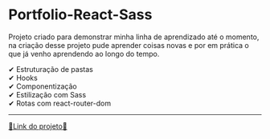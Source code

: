 # Portfolio-React-Sass

Projeto criado para demonstrar minha linha de aprendizado até o momento, na criação desse projeto pude aprender coisas novas e por em prática o que já venho aprendendo ao longo do tempo.

✔ Estruturação de pastas <br>
✔ Hooks <br>
✔ Componentização <br> 
✔ Estilização com Sass <br>
✔ Rotas com react-router-dom <br>
<hr>
<a href="https://alanmoreira13.github.io/portfolio-deploy/">🔗Link do projeto🔗</a>
        
